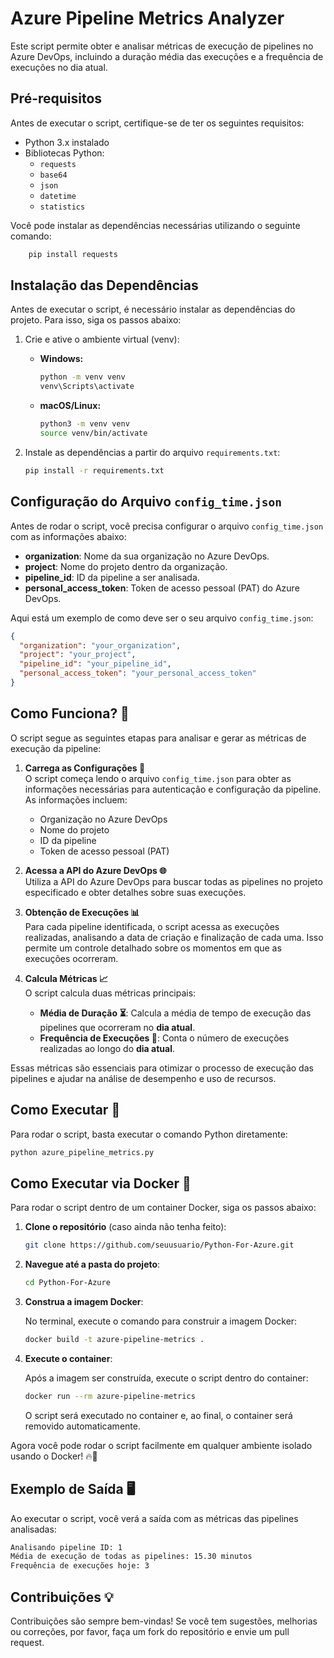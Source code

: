 # Azure Pipeline Metrics Analyzer

Este script permite obter e analisar métricas de execução de pipelines no Azure DevOps, incluindo a duração média das execuções e a frequência de execuções no dia atual.

## Pré-requisitos

Antes de executar o script, certifique-se de ter os seguintes requisitos:

- Python 3.x instalado
- Bibliotecas Python:
  - `requests`
  - `base64`
  - `json`
  - `datetime`
  - `statistics`

Você pode instalar as dependências necessárias utilizando o seguinte comando:

```bash
    pip install requests
```


## Instalação das Dependências

Antes de executar o script, é necessário instalar as dependências do projeto. Para isso, siga os passos abaixo:

1. Crie e ative o ambiente virtual (venv):

   - **Windows:**
     ```bash
     python -m venv venv
     venv\Scripts\activate
     ```

   - **macOS/Linux:**
     ```bash
     python3 -m venv venv
     source venv/bin/activate
     ```

2. Instale as dependências a partir do arquivo `requirements.txt`:

   ```bash
   pip install -r requirements.txt


## Configuração do Arquivo `config_time.json`

Antes de rodar o script, você precisa configurar o arquivo `config_time.json` com as informações abaixo:

- **organization**: Nome da sua organização no Azure DevOps.
- **project**: Nome do projeto dentro da organização.
- **pipeline_id**: ID da pipeline a ser analisada.
- **personal_access_token**: Token de acesso pessoal (PAT) do Azure DevOps.

Aqui está um exemplo de como deve ser o seu arquivo `config_time.json`:

```json
{
  "organization": "your_organization",
  "project": "your_project",
  "pipeline_id": "your_pipeline_id",
  "personal_access_token": "your_personal_access_token"
}
```
## Como Funciona? 🤔

O script segue as seguintes etapas para analisar e gerar as métricas de execução da pipeline:

1. **Carrega as Configurações 📂**  
   O script começa lendo o arquivo `config_time.json` para obter as informações necessárias para autenticação e configuração da pipeline. As informações incluem:
   - Organização no Azure DevOps
   - Nome do projeto
   - ID da pipeline
   - Token de acesso pessoal (PAT)

2. **Acessa a API do Azure DevOps 🌐**  
   Utiliza a API do Azure DevOps para buscar todas as pipelines no projeto especificado e obter detalhes sobre suas execuções.

3. **Obtenção de Execuções 📊**  
   Para cada pipeline identificada, o script acessa as execuções realizadas, analisando a data de criação e finalização de cada uma. Isso permite um controle detalhado sobre os momentos em que as execuções ocorreram.

4. **Calcula Métricas 📈**  
   O script calcula duas métricas principais:
   - **Média de Duração ⏳**: Calcula a média de tempo de execução das pipelines que ocorreram no **dia atual**.
   - **Frequência de Execuções 🔄**: Conta o número de execuções realizadas ao longo do **dia atual**.

Essas métricas são essenciais para otimizar o processo de execução das pipelines e ajudar na análise de desempenho e uso de recursos.


## Como Executar 🚀

Para rodar o script, basta executar o comando Python diretamente:

```bash
python azure_pipeline_metrics.py
``` 
## Como Executar via Docker 🐳

Para rodar o script dentro de um container Docker, siga os passos abaixo:

1. **Clone o repositório** (caso ainda não tenha feito):

    ```bash
    git clone https://github.com/seuusuario/Python-For-Azure.git
    ```

2. **Navegue até a pasta do projeto**:

    ```bash
    cd Python-For-Azure
    ```

3. **Construa a imagem Docker**:

    No terminal, execute o comando para construir a imagem Docker:

    ```bash
    docker build -t azure-pipeline-metrics .
    ```

4. **Execute o container**:

    Após a imagem ser construída, execute o script dentro do container:

    ```bash
    docker run --rm azure-pipeline-metrics
    ```

    O script será executado no container e, ao final, o container será removido automaticamente.

Agora você pode rodar o script facilmente em qualquer ambiente isolado usando o Docker! 🔥🚀

## Exemplo de Saída 🖥️

Ao executar o script, você verá a saída com as métricas das pipelines analisadas:

```bash 
Analisando pipeline ID: 1
Média de execução de todas as pipelines: 15.30 minutos
Frequência de execuções hoje: 3
``` 

## Contribuições 💡

Contribuições são sempre bem-vindas! Se você tem sugestões, melhorias ou correções, por favor, faça um fork do repositório e envie um pull request.